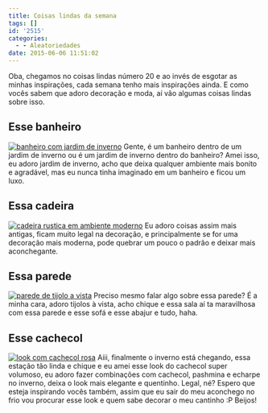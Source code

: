 ```yaml
---
title: Coisas lindas da semana
tags: []
id: '2515'
categories:
  - - Aleatoriedades
date: 2015-06-06 11:51:02
---
```


Oba, chegamos no coisas lindas número 20 e ao invés de esgotar as minhas inspirações, cada semana tenho mais inspirações ainda. E como vocês sabem que adoro decoração e moda, aí vão algumas coisas lindas sobre isso.

## Esse banheiro

[![banheiro com jardim de inverno](/wp-content/uploads/2015/06/banheiro-com-jardim-de-inverno-683x1024.jpg)](/wp-content/uploads/2015/06/banheiro-com-jardim-de-inverno.jpg) Gente, é um banheiro dentro de um jardim de inverno ou é um jardim de inverno dentro do banheiro? Amei isso, eu adoro jardim de inverno, acho que deixa qualquer ambiente mais bonito e agradável, mas eu nunca tinha imaginado em um banheiro e ficou um luxo.

## Essa cadeira

[![cadeira rustica em ambiente moderno](/wp-content/uploads/2015/06/cadeira-rustica-em-ambiente-moderno-683x1024.jpg)](/wp-content/uploads/2015/06/cadeira-rustica-em-ambiente-moderno.jpg) Eu adoro coisas assim mais antigas, ficam muito legal na decoração, e principalmente se for uma decoração mais moderna, pode quebrar um pouco o padrão e deixar mais aconchegante.

## Essa parede

[![parede de tijolo a vista](/wp-content/uploads/2015/06/parede-de-tijolo-a-vista-683x1024.jpg)](/wp-content/uploads/2015/06/parede-de-tijolo-a-vista.jpg) Preciso mesmo falar algo sobre essa parede? É a minha cara, adoro tijolos à vista, acho chique e essa sala aí ta maravilhosa com essa parede e esse sofá e esse abajur e tudo, haha.

## Esse cachecol

[![look com cachecol rosa](/wp-content/uploads/2015/06/look-com-cachecol-rosa-436x1024.jpg)](/wp-content/uploads/2015/06/look-com-cachecol-rosa.jpg) Aiii, finalmente o inverno está chegando, essa estação tão linda e chique e eu amei esse look do cachecol super volumoso, eu adoro fazer combinações com cachecol, pashmina e echarpe no inverno, deixa o look mais elegante e quentinho. Legal, né? Espero que esteja inspirando vocês também, assim que eu sair do meu aconchego no frio vou procurar esse look e quem sabe decorar o meu cantinho :P Beijos!

